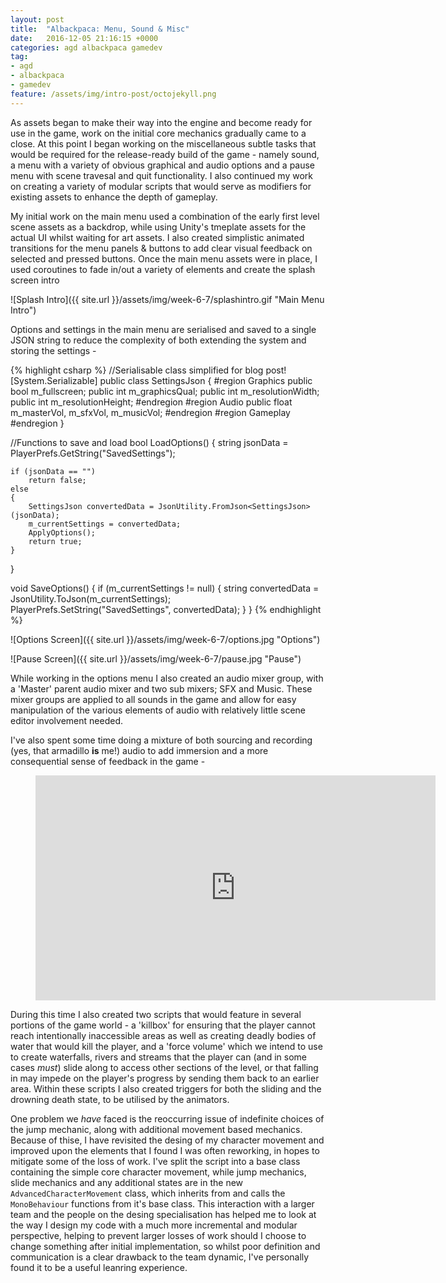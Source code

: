 ```yaml
---
layout: post
title:  "Albackpaca: Menu, Sound & Misc"
date:   2016-12-05 21:16:15 +0000
categories: agd albackpaca gamedev
tag:
- agd
- albackpaca
- gamedev
feature: /assets/img/intro-post/octojekyll.png
---
```


As assets began to make their way into the engine and become ready for use in the game, work on the initial core mechanics gradually came to a close. At this point I began working on the miscellaneous subtle tasks that would be required for the release-ready build of the game - namely sound, a menu with a variety of obvious graphical and audio options and a pause menu with scene travesal and quit functionality. I also continued my work on creating a variety of modular scripts that would serve as modifiers for existing assets to enhance the depth of gameplay.

My initial work on the main menu used a combination of the early first level scene assets as a backdrop, while using Unity's tmeplate assets for the actual UI whilst waiting for art assets. I also created simplistic animated transitions for the menu panels & buttons to add clear visual feedback on selected and pressed buttons. Once the main menu assets were in place, I used coroutines to fade in/out a variety of elements and create the splash screen intro

![Splash Intro]({{ site.url }}/assets/img/week-6-7/splashintro.gif "Main Menu Intro")

Options and settings in the main menu are serialised and saved to a single JSON string to reduce the complexity of both extending the system and storing the settings -


{% highlight csharp %}
//Serialisable class simplified for blog post!
[System.Serializable]
public class SettingsJson
{
    #region Graphics
    public bool m_fullscreen;
    public int m_graphicsQual;
    public int m_resolutionWidth;
    public int m_resolutionHeight;
    #endregion
    #region Audio
    public float m_masterVol, m_sfxVol, m_musicVol;
    #endregion
    #region Gameplay
    #endregion
}

//Functions to save and load
bool LoadOptions()
{
	string jsonData = PlayerPrefs.GetString("SavedSettings");

	if (jsonData == "")
		return false;
	else
	{
		SettingsJson convertedData = JsonUtility.FromJson<SettingsJson>(jsonData);
		m_currentSettings = convertedData;
		ApplyOptions();
		return true;
	}
}

void SaveOptions()
{
	if (m_currentSettings != null)
	{
		string convertedData = JsonUtility.ToJson(m_currentSettings);
		PlayerPrefs.SetString("SavedSettings", convertedData);
	}
}
{% endhighlight %} 

![Options Screen]({{ site.url }}/assets/img/week-6-7/options.jpg "Options")

![Pause Screen]({{ site.url }}/assets/img/week-6-7/pause.jpg "Pause")

While working in the options menu I also created an audio mixer group, with a 'Master' parent audio mixer and two sub mixers; SFX and Music. These mixer groups are applied to all sounds in the game and allow for easy manipulation of the various elements of audio with relatively little scene editor involvement needed.

I've also spent some time doing a mixture of both sourcing and recording (yes, that armadillo **is** me!) audio to add immersion and a more consequential sense of feedback in the game -
<figure>
	<iframe width="640" height="360" src="https://www.youtube.com/embed/LaXiIeAoNUE?autoplay=0&fs=0&iv_load_policy=3&showinfo=0&rel=0&cc_load_policy=0&start=13&vq=hd1080" frameborder="0"></iframe>
</figure>

During this time I also created two scripts that would feature in several portions of the game world - a 'killbox' for ensuring that the player cannot reach intentionally inaccessible areas as well as creating deadly bodies of water that would kill the player, and a 'force volume' which we intend to use to create waterfalls, rivers and streams that the player can (and in some cases *must*) slide along to access other sections of the level, or that falling in may impede on the player's progress by sending them back to an earlier area. Within these scripts I also created triggers for both the sliding and the drowning death state, to be utilised by the animators.

One problem we *have* faced is the reoccurring issue of indefinite choices of the jump mechanic, along with additional movement based mechanics. Because of thise, I have revisited the desing of my character movement and improved upon the elements that I found I was often reworking, in hopes to mitigate some of the loss of work. I've split the script into a base class containing the simple core character movement, while jump mechanics, slide mechanics and any additional states are in the new `AdvancedCharacterMovement` class, which inherits from and calls the `MonoBehaviour` functions from it's base class. This interaction with a larger team and the people on the desing specialisation has helped me to look at the way I design my code with a much more incremental and modular perspective, helping to prevent larger losses of work should I choose to change something after initial implementation, so whilst poor definition and communication is a clear drawback to the team dynamic, I've personally found it to be a useful leanring experience.


